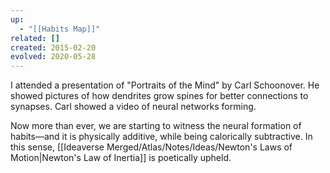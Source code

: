 ```yaml
---
up:
  - "[[Habits Map]]"
related: []
created: 2015-02-20
evolved: 2020-05-28
---
```


I attended a presentation of "Portraits of the Mind" by Carl Schoonover. He showed pictures of how dendrites grow spines for better connections to synapses. Carl showed a video of neural networks forming. 

Now more than ever, we are starting to witness the neural formation of habits—and it is physically additive, while being calorically subtractive. In this sense, [[Ideaverse Merged/Atlas/Notes/Ideas/Newton's Laws of Motion|Newton's Law of Inertia]] is poetically upheld.
